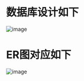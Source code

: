 ﻿﻿﻿﻿﻿# 数据库设计如下﻿![image](https://github.com/resisterdkdk/Mini-Program-for-used-books/raw/master/7_design/7_2_DatabaseDesign/7_2_DatabaseDesign1.png)# ER图对应如下![image](https://github.com/resisterdkdk/Mini-Program-for-used-books/raw/master/7_design/7_2_DatabaseDesign/7_2_DatabaseDesign2.png)